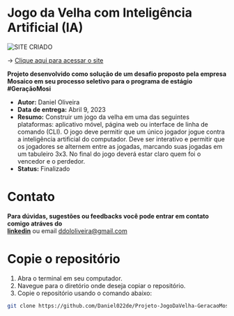 # Jogo da Velha com Inteligência Artificial (IA)

![SITE CRIADO](https://storage.googleapis.com/imagens_desafio/Captura%20de%20tela%20de%202023-04-07%2016-24-34.png)

-> [Clique aqui para acessar o site](https://grand-macaron-fa6b2e.netlify.app/)

**Projeto desenvolvido como solução de um desafio proposto pela empresa Mosaico em seu processo seletivo para o programa de estágio #GeraçãoMosi**

 - **Autor:** Daniel Oliveira
 - **Data de entrega:** Abril 9, 2023
 - **Resumo:** Construir um jogo da velha em uma das seguintes plataformas: aplicativo
móvel, página web ou interface de linha de comando (CLI).
O jogo deve permitir que um único jogador jogue contra a inteligência artificial do
computador. Deve ser interativo e permitir que os jogadores se alternem entre as
jogadas, marcando suas jogadas em um tabuleiro 3x3. No final do jogo deverá estar claro
quem foi o vencedor e o perdedor.   
 - **Status:** Finalizado

 
# Contato 
**Para dúvidas, sugestões ou feedbacks você pode entrar em contato comigo atráves do  
[linkedin](https://www.linkedin.com/in/daniel-oliveira-503b0323b/)** ou email ddololiveira@gmail.com

# Copie o repositório

1. Abra o terminal em seu computador.
2. Navegue para o diretório onde deseja copiar o repositório.
3. Copie o repositório usando o comando abaixo:

```bash
git clone https://github.com/Daniel022de/Projeto-JogoDaVelha-GeracaoMosi.git  
